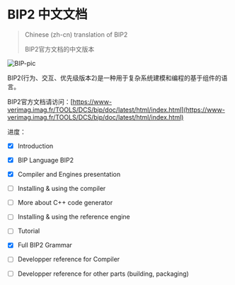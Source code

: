 # BIP2 中文文档

>  Chinese (zh-cn) translation of BIP2
>
> BIP2官方文档的中文版本

![BIP-pic](https://www-verimag.imag.fr/TOOLS/DCS/bip/doc/latest/html/_images/BIP.png)

BIP2(行为、交互、优先级版本2)是一种用于复杂系统建模和编程的基于组件的语言。

BIP2官方文档请访问：[https://www-verimag.imag.fr/TOOLS/DCS/bip/doc/latest/html/index.html](https://www-verimag.imag.fr/TOOLS/DCS/bip/doc/latest/html/index.html)



进度：

- [x] Introduction 
- [x] BIP Language BIP2
- [x] Compiler and Engines presentation
- [ ] Installing & using the compiler
- [ ] More about C++ code generator
- [ ] Installing & using the reference engine
- [ ] Tutorial
- [x] Full BIP2 Grammar
- [ ] Developper reference for Compiler
- [ ] Developper reference for other parts (building, packaging)

